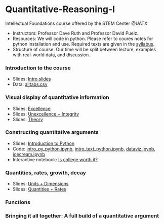 # Quantitative-Reasoning-I
Intellectual Foundations course offered by the STEM Center @UATX

- Instructors: Professor Dave Ruth and Professor David Puelz.
- Resources: We will code in python.  Please refer to coures notes for python installation and use.  Required texts are given in the [syllabus](syllabus.pdf).
- Structure of course: Our time will be split between lecture, examples with real-world data, and discussion.

### Introduction to the course

- Slides: [Intro slides](topics/Introduction/intro.pdf)
- Data: [alltabs.csv](data/alltabs.csv)

### Visual display of quantitative information

- Slides: [Excellence](topics/DataViz/excellence.pdf)
- Slides: [Unexcellence + Integrity](topics/DataViz/hallofshame.pdf)
- Slides: [Theory](topics/DataViz/theory.pdf)

### Constructing quantitative arguments

- Slides: [Introduction to Python](topics/QuantArguments/python.pdf)
- Code: [intro_py_python.ipynb](notebooks/intro-py.ipynb), [intro_text_python.ipynb](notebooks/intro_text_python.ipynb), [dataviz.ipynb](notebooks/dataviz.ipynb), [icecream.ipynb](notebooks/icecream.ipynb)
- Interactive notebook: [Is college worth it?](https://colab.research.google.com/github/dpuelz/Quantitative-Reasoning-I/blob/main/notebooks/college_costbenefit.ipynb#scrollTo=7812d318-b68c-4949-bc32-106d38a992a3)


### Quantities, rates, growth, decay

- Slides: [Units + Dimensions](topics/RatesGrowthDecay/units_and_dims.pdf)
- Slides: [Quantities + Rates](topics/RatesGrowthDecay/quantities_and_rates.pdf)

### Functions

### Bringing it all together: A full build of a quantitative argument

